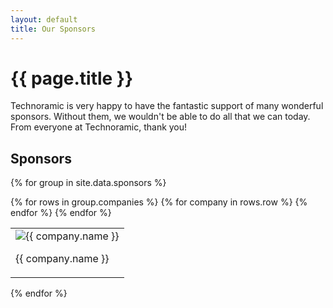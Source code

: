 ```yaml
---
layout: default
title: Our Sponsors
---
```


# {{ page.title }}

Technoramic is very happy to have the fantastic support of many wonderful sponsors. Without them, we wouldn't be able to do all that we can today. From everyone at Technoramic, thank you!

## Sponsors

{% for group in site.data.sponsors %}
  <table style="border:0px;">
    {% for rows in group.companies %}
    <tr style="border:0px;">
      {% for company in rows.row %}
      <td style="border:0px;">
        <img src="../{{ company.picture }}" alt="{{ company.name }}">
        <p> {{ company.name }} </p>
      </td>
      {% endfor %}
    </tr>
    {% endfor %}
  </table>
{% endfor %}
